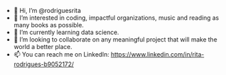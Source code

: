 - 👋 Hi, I’m @rodriguesrita
- 👀 I’m interested in coding, impactful organizations, music and reading as many books as possible. 
- 🌱 I’m currently learning data science.
- 💞️ I’m looking to collaborate on any meaningful project that will make the world a better place.
- 📫 You can reach me on LinkedIn: https://www.linkedin.com/in/rita-rodrigues-b9052172/ 
